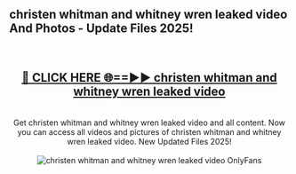 <h2>christen whitman and whitney wren leaked video And Photos - Update Files 2025!</h2>
<br>
<div align="center">
<h2><a href="https://top-ai-tools.click/QrbHav" rel="nofollow">🔴 CLICK HERE 🌐==►► christen whitman and whitney wren leaked video</a></h2>
<br>
Get christen whitman and whitney wren leaked video and all content. Now you can access all videos and pictures of christen whitman and whitney wren leaked video. New Updated Files 2025!
<br>
<br>
<a href="https://top-ai-tools.click/QrbHav" rel="nofollow" data-target="animated-image.originalLink"><img src="https://i.ibb.co.com/WyWwxjT/player-gif2.gif" alt="christen whitman and whitney wren leaked video OnlyFans" style="max-width: 100%; display: inline-block;" data-target="animated-image.originalImage"></a>
</div>
<br>
